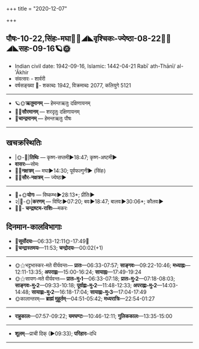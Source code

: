+++
title = "2020-12-07"

+++
## पौषः-10-22,सिंहः-मघा🌛🌌◢◣वृश्चिकः-ज्येष्ठा-08-22🌌🌞◢◣सहः-09-16🪐🌞
- Indian civil date: 1942-09-16, Islamic: 1442-04-21 Rabīʿ ath-Thānī/ al-ʾĀkhir
- संवत्सरः - शार्वरी
- वर्षसङ्ख्या 🌛- शकाब्दः 1942, विक्रमाब्दः 2077, कलियुगे 5121
___________________
- 🪐🌞**ऋतुमानम्** — हेमन्तऋतुः दक्षिणायनम्
- 🌌🌞**सौरमानम्** — शरदृतुः दक्षिणायनम्
- 🌛**चान्द्रमानम्** — हेमन्तऋतुः पौषः
___________________


## खचक्रस्थितिः
- |🌞-🌛|**तिथिः** — कृष्ण-सप्तमी►18:47; कृष्ण-अष्टमी►  
- **वासरः**—सोमः  
- 🌌🌛**नक्षत्रम्** — मघा►14:30; पूर्वफल्गुनी► (सिंहः)  
- 🌌🌞**सौर-नक्षत्रम्** — ज्येष्ठा►  
___________________
- 🌛+🌞**योगः** — विष्कम्भः►28:13*; प्रीतिः►  
- २|🌛-🌞|**करणम्** — विष्टिः►07:20; बवः►18:47; बालवः►30:06*; कौलवः►  
- 🌌🌛- **चन्द्राष्टम-राशिः**—मकरः  


## दिनमान-कालविभागाः
- 🌅**सूर्योदयः**—06:33-12:11🌞️-17:49🌇  
- 🌛**चन्द्रास्तमयः**—11:53; **चन्द्रोदयः**—00:02(+1)  
___________________
- 🌞⚝भट्टभास्कर-मते वीर्यवन्तः— **प्रातः**—06:33-07:57; **साङ्गवः**—09:22-10:46; **मध्याह्नः**—12:11-13:35; **अपराह्णः**—15:00-16:24; **सायाह्नः**—17:49-19:24  
- 🌞⚝सायण-मते वीर्यवन्तः— **प्रातः-मु॰1**—06:33-07:18; **प्रातः-मु॰2**—07:18-08:03; **साङ्गवः-मु॰2**—09:33-10:18; **पूर्वाह्णः-मु॰2**—11:48-12:33; **अपराह्णः-मु॰2**—14:03-14:48; **सायाह्णः-मु॰2**—16:18-17:04; **सायाह्णः-मु॰3**—17:04-17:49  
- 🌞कालान्तरम्— **ब्राह्मं मुहूर्तम्**—04:51-05:42; **मध्यरात्रिः**—22:54-01:27  
___________________
- **राहुकालः**—07:57-09:22; **यमघण्टः**—10:46-12:11; **गुलिककालः**—13:35-15:00  
___________________
- **शूलम्**—प्राची दिक् (►09:33); **परिहारः**–दधि  
___________________
